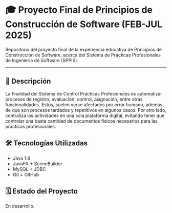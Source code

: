 # 🎓 Proyecto Final de Principios de Construcción de Software (FEB-JUL 2025)
Repositorio del proyecto final de la experiencia educativa de Principios de Construcción de Software, acerca del Sistema de Prácticas Profesionales
de Ingeniería de Software (SPPIS).

---

## 📌 Descripción
La finalidad del Sistema de Control Prácticas Profesionales es automatizar procesos de registro, evaluación, control, asignación, entre otras funcionalidades.
Estos, suelen verse afectados por error humano, además de que son procesos tardados y repetitivos en algunos casos. Por otro lado, centraliza las actividades
en una sola plataforma digital, evitando tener que controlar una basta cantidad de documentos físicos necesarios para las prácticas profesionales. 

## 🛠️ Tecnologías Utilizadas
- Java 1.8
- JavaFX + SceneBuilder
- MySQL + JDBC
- Git + GitHub

## 🗓️ Estado del Proyecto
En desarrollo.
